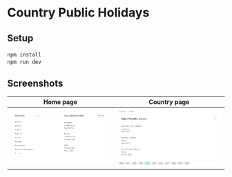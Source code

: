 # Country Public Holidays

## Setup

```bash
npm install
npm run dev
```

## Screenshots

| Home page | Country page |
| --------- | ------------ |
| ![Home page](public/localhost_3000_1.png) | ![Country page](public/localhost_3000_2.png) |
